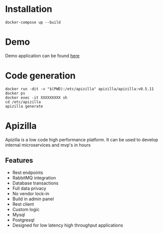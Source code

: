 #

# Installation

``
docker-compose up --build
``

# Demo

Demo application can be found [here](https://chat-gpt.apizilla.io/)

# Code generation

```
docker run -dit -v "$(PWD):/etc/apizilla" apizilla/apizilla:v0.5.11
docker ps
docker exec -it XXXXXXXXX sh
cd /etc/apizilla
apizilla generate
```

# Apizilla

Apizilla is a low code high performance platform. It can be used to develop internal microservices and mvp's in hours

## Features
- Rest endpoints
- RabbitMQ integration
- Database transactions
- Full data privacy
- No vendor lock-in
- Build in admin panel
- Rest client
- Custom logic
- Mysql
- Postgresql
- Designed for low latency high throughput applications